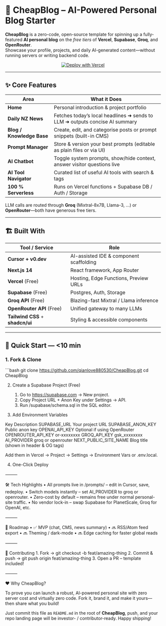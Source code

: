 # 📝 CheapBlog – AI-Powered Personal Blog Starter

**CheapBlog** is a zero-code, open-source template for spinning up a fully-featured **AI personal blog** on the *free tiers* of **Vercel**, **Supabase**, **Groq**, and **OpenRouter**.  
Showcase your profile, projects, and daily AI-generated content—without running servers or writing backend code.

<p align="center">
  <a href="https://vercel.com/new/clone?repository-url=https://github.com/qianlove880530/CheapBlog">
    <img src="https://vercel.com/button" alt="Deploy with Vercel" />
  </a>
</p>

---

## ✨ Core Features

| Area | What it Does |
|------|--------------|
| **Home** | Personal introduction & project portfolio |
| **Daily NZ News** | Fetches today’s local headlines ➜ sends to LLM ➜ outputs concise AI summary |
| **Blog / Knowledge Base** | Create, edit, and categorise posts or prompt snippets (built-in CMS) |
| **Prompt Manager** | Store & version your best prompts (editable as plain files or via UI) |
| **AI Chatbot** | Toggle system prompts, show/hide context, answer visitor questions live |
| **AI Tool Navigator** | Curated list of useful AI tools with search & tags |
| **100 % Serverless** | Runs on Vercel functions + Supabase DB / Auth / Storage |

LLM calls are routed through **Groq** (Mixtral-8x7B, Llama-3, …) or **OpenRouter**—both have generous free tiers.

---

## 🏗️ Built With

| Tool / Service | Role |
|----------------|------|
| **Cursor + v0.dev** | AI-assisted IDE & component scaffolding |
| **Next.js 14** | React framework, App Router |
| **Vercel** (Free) | Hosting, Edge Functions, Preview URLs |
| **Supabase** (Free) | Postgres, Auth, Storage |
| **Groq API** (Free) | Blazing-fast Mixtral / Llama inference |
| **OpenRouter API** (Free) | Unified gateway to many LLMs |
| **Tailwind CSS** + **shadcn/ui** | Styling & accessible components |

---

## 🚀 Quick Start — <10 min

### 1. Fork & Clone

\`\`\`bash
git clone https://github.com/qianlove880530/CheapBlog.git
cd CheapBlog

2. Create a Supabase Project (Free)
	1.	Go to https://supabase.com → New project.
	2.	Copy Project URL + Anon Key under Settings → API.
	3.	Run /supabase/schema.sql in the SQL editor.

3. Add Environment Variables

Key	Description
SUPABASE_URL	Your project URL
SUPABASE_ANON_KEY	Public anon key
OPENAI_API_KEY	Optional if using OpenRouter
OPENROUTER_API_KEY	or-xxxxxxxx
GROQ_API_KEY	gsk_xxxxxxxx
AI_PROVIDER	groq or openrouter
NEXT_PUBLIC_SITE_NAME	Blog title (shown in header & OG tags)

Add them in Vercel → Project → Settings → Environment Vars or .env.local.

4. One-Click Deploy



⸻

🛠️ Tech Highlights
	•	All prompts live in /prompts/ – edit in Cursor, save, redeploy.
	•	Switch models instantly – set AI_PROVIDER to groq or openrouter.
	•	Zero-cost by default – remains free under normal personal-site traffic.
	•	No vendor lock-in – swap Supabase for PlanetScale, Groq for OpenAI, etc.

⸻

📅 Roadmap
	•	✅ MVP (chat, CMS, news summary)
	•	🔜 RSS/Atom feed export
	•	🔜 Theming / dark-mode
	•	🔜 Edge caching for faster global reads

⸻

🤝 Contributing
	1.	Fork → git checkout -b feat/amazing-thing
	2.	Commit & push → git push origin feat/amazing-thing
	3.	Open a PR – template included!

⸻

❤️ Why CheapBlog?

To prove you can launch a robust, AI-powered personal site with zero server cost and virtually zero code.
Fork it, brand it, and make it yours—then share what you build!

Just commit this file as `README.md` in the root of **CheapBlog**, push, and your repo landing page will be investor- / contributor-ready. Happy shipping!
